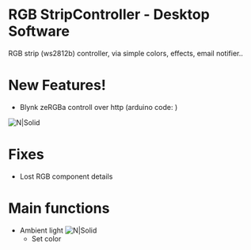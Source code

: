 # RGB StripController - Desktop Software
RGB strip (ws2812b) controller, via simple colors, effects, email notifier..

# New Features!
  - Blynk zeRGBa controll over http (arduino code: )

![N|Solid](https://static.tildacdn.com/tild3631-3462-4933-a462-633739303731/Blynk_logo_diamond2x.png)


# Fixes
- Lost RGB component details

# Main functions
- Ambient light
![N|Solid](https://raw.githubusercontent.com/bankotamas/RGBStripController-Desktop-Software/master/rgb_strip_handler/Pictures/form_view.jpg)
  - Set color
